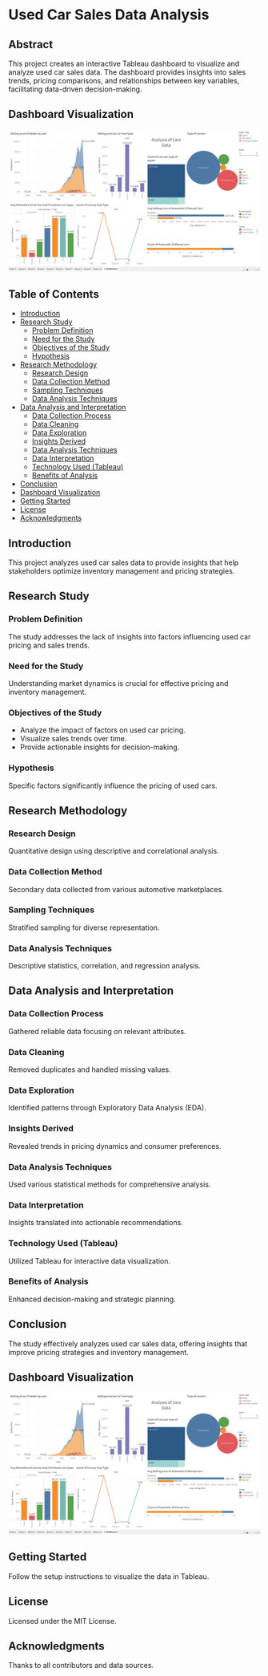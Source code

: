 # Used Car Sales Data Analysis

## Abstract
This project creates an interactive Tableau dashboard to visualize and analyze used car sales data. The dashboard provides insights into sales trends, pricing comparisons, and relationships between key variables, facilitating data-driven decision-making.

## Dashboard Visualization
![Dashboard Visualization](Dashboard.png)

## Table of Contents
- [Introduction](#introduction)
- [Research Study](#research-study)
  - [Problem Definition](#problem-definition)
  - [Need for the Study](#need-for-the-study)
  - [Objectives of the Study](#objectives-of-the-study)
  - [Hypothesis](#hypothesis)
- [Research Methodology](#research-methodology)
  - [Research Design](#research-design)
  - [Data Collection Method](#data-collection-method)
  - [Sampling Techniques](#sampling-techniques)
  - [Data Analysis Techniques](#data-analysis-techniques)
- [Data Analysis and Interpretation](#data-analysis-and-interpretation)
  - [Data Collection Process](#data-collection-process)
  - [Data Cleaning](#data-cleaning)
  - [Data Exploration](#data-exploration)
  - [Insights Derived](#insights-derived)
  - [Data Analysis Techniques](#data-analysis-techniques)
  - [Data Interpretation](#data-interpretation)
  - [Technology Used (Tableau)](#technology-used-tableau)
  - [Benefits of Analysis](#benefits-of-analysis)
- [Conclusion](#conclusion)
- [Dashboard Visualization](#dashboard-visualization)
- [Getting Started](#getting-started)
- [License](#license)
- [Acknowledgments](#acknowledgments)

## Introduction
This project analyzes used car sales data to provide insights that help stakeholders optimize inventory management and pricing strategies.

## Research Study
### Problem Definition
The study addresses the lack of insights into factors influencing used car pricing and sales trends.

### Need for the Study
Understanding market dynamics is crucial for effective pricing and inventory management.

### Objectives of the Study
- Analyze the impact of factors on used car pricing.
- Visualize sales trends over time.
- Provide actionable insights for decision-making.

### Hypothesis
Specific factors significantly influence the pricing of used cars.

## Research Methodology
### Research Design
Quantitative design using descriptive and correlational analysis.

### Data Collection Method
Secondary data collected from various automotive marketplaces.

### Sampling Techniques
Stratified sampling for diverse representation.

### Data Analysis Techniques
Descriptive statistics, correlation, and regression analysis.

## Data Analysis and Interpretation
### Data Collection Process
Gathered reliable data focusing on relevant attributes.

### Data Cleaning
Removed duplicates and handled missing values.

### Data Exploration
Identified patterns through Exploratory Data Analysis (EDA).

### Insights Derived
Revealed trends in pricing dynamics and consumer preferences.

### Data Analysis Techniques
Used various statistical methods for comprehensive analysis.

### Data Interpretation
Insights translated into actionable recommendations.

### Technology Used (Tableau)
Utilized Tableau for interactive data visualization.

### Benefits of Analysis
Enhanced decision-making and strategic planning.

## Conclusion
The study effectively analyzes used car sales data, offering insights that improve pricing strategies and inventory management.

## Dashboard Visualization
![Dashboard Visualization](Dashboard.png)

## Getting Started
Follow the setup instructions to visualize the data in Tableau.

## License
Licensed under the MIT License.

## Acknowledgments
Thanks to all contributors and data sources.
